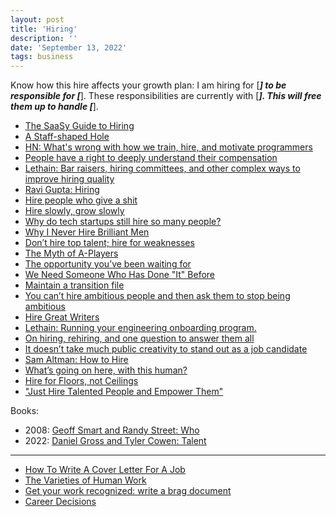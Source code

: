 ```yaml
---
layout: post
title: 'Hiring'
description: ''
date: 'September 13, 2022'
tags: business
---
```


Know how this hire affects your growth plan: I am hiring for [_____] to be responsible for [_____]. These responsibilities are currently with [_____]. This will free them up to handle [_____].

- [The SaaSy Guide to Hiring](https://staysaasy.com/hiring/2022/09/23/saasy-guide-to-hiring-how-to-hire.html)
- [A Staff-shaped Hole](https://squanderingti.me/blog/2022/06/29/a-staff-shaped-hole.html)
- [HN: What's wrong with how we train, hire, and motivate programmers](https://news.ycombinator.com/item?id=32296326)
- [People have a right to deeply understand their compensation](https://critter.blog/2022/08/17/people-have-a-right-to-deeply-understand-their-compensation/)
- [Lethain: Bar raisers, hiring committees, and other complex ways to improve hiring quality](https://lethain.com/bar-raising-hiring-committees-hiring-quality/)
- [Ravi Gupta: Hiring](https://rkg.blog/hiring.php)
- [Hire people who give a shit](https://alexw.substack.com/p/hire)
- [Hire slowly, grow slowly](https://www.jotform.com/blog/hire-slowly-grow-slowly/)
- [Why do tech startups still hire so many people?](https://www.quora.com/Why-do-tech-startups-still-hire-so-many-people-Given-the-well-documented-costs-both-direct-and-indirect-of-increasing-the-size-of-organizations-why-do-so-many-tech-companies-still-grow-so-quickly)
- [Why I Never Hire Brilliant Men](https://en.wikisource.org/wiki/Why_I_Never_Hire_Brilliant_Men)
- [Don’t hire top talent; hire for weaknesses](https://benjiweber.co.uk/blog/2021/04/10/dont-hire-top-talent-hire-for-weaknesses/)
- [The Myth of A-Players](https://talentism.com/the-myth-of-a-players/)
- [The opportunity you’ve been waiting for](https://vanschneider.com/blog/the-opportunity-youve-been-waiting-for/)
- [We Need Someone Who Has Done "It" Before](https://cutlefish.substack.com/p/tbm-1852-we-need-someone-who-has)
- [Maintain a transition file](https://jacobian.org/2022/nov/9/transition-files/)
- [You can’t hire ambitious people and then ask them to stop being ambitious](https://sparktoro.com/blog/you-cant-hire-ambitious-people-and-then-ask-them-to-stop-being-ambitious/)
- [Hire Great Writers](https://37signals.com/podcast/hire-great-writers/)
- [Lethain: Running your engineering onboarding program.](https://lethain.com/engineering-onboarding-programs/)
- [On hiring, rehiring, and one question to answer them all](https://world.hey.com/jason/on-hiring-rehiring-and-one-question-to-answer-them-all-5db97bcb)
- [It doesn’t take much public creativity to stand out as a job candidate](https://simonwillison.net/2021/Jul/17/standing-out/)
- [Sam Altman: How to Hire](https://blog.samaltman.com/how-to-hire)
- [What’s going on here, with this human?](https://grahamduncan.blog/whats-going-on-here/)
- [Hire for Floors, not Ceilings](https://jacobian.org/2023/aug/16/floors-not-ceilings/)
- ["Just Hire Talented People and Empower Them"](https://cutlefish.substack.com/p/tbm-258-just-hire-talented-people)

Books:
- 2008: [Geoff Smart and Randy Street: Who](https://whothebook.com/)
- 2022: [Daniel Gross and Tyler Cowen: Talent](https://www.econtalk.org/tyler-cowen-on-talent/)

---

- [How To Write A Cover Letter For A Job](https://shkspr.mobi/blog/2022/08/how-to-write-a-cover-letter-for-a-job/)
- [The Varieties of Human Work](https://humanisticsystems.com/2016/12/05/the-varieties-of-human-work/)
- [Get your work recognized: write a brag document](https://jvns.ca/blog/brag-documents/)
- [Career Decisions](https://blog.eladgil.com/p/career-decisions)
